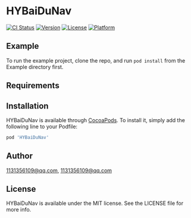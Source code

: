 # HYBaiDuNav

[![CI Status](http://img.shields.io/travis/1131356109@qq.com/HYBaiDuNav.svg?style=flat)](https://travis-ci.org/1131356109@qq.com/HYBaiDuNav)
[![Version](https://img.shields.io/cocoapods/v/HYBaiDuNav.svg?style=flat)](http://cocoapods.org/pods/HYBaiDuNav)
[![License](https://img.shields.io/cocoapods/l/HYBaiDuNav.svg?style=flat)](http://cocoapods.org/pods/HYBaiDuNav)
[![Platform](https://img.shields.io/cocoapods/p/HYBaiDuNav.svg?style=flat)](http://cocoapods.org/pods/HYBaiDuNav)

## Example

To run the example project, clone the repo, and run `pod install` from the Example directory first.

## Requirements

## Installation

HYBaiDuNav is available through [CocoaPods](http://cocoapods.org). To install
it, simply add the following line to your Podfile:

```ruby
pod 'HYBaiDuNav'
```

## Author

1131356109@qq.com, 1131356109@qq.com

## License

HYBaiDuNav is available under the MIT license. See the LICENSE file for more info.

